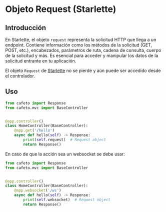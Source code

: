 # Objeto Request (Starlette)

## Introducción

En Starlette, el objeto `request` representa la solicitud HTTP que llega a un endpoint. Contiene información como los métodos de la solicitud (GET, POST, etc.), encabezados, parámetros de ruta, cadena de consulta, cuerpo de la solicitud y más. Es esencial para acceder y manipular los datos de la solicitud entrante en tu aplicación.

El objeto `Request` de [Starlette](https://www.starlette.io/requests/) no se pierde y aún puede ser accedido desde el controlador.

## Uso

```python
from cafeto import Response
from cafeto.mvc import BaseController


@app.controller()
class HomeController(BaseController):
    @app.get('/hello')
    async def hello(self) -> Response:
        print(self.request)  # Request object
        return Response()
```

En caso de que la acción sea un websocket se debe usar:

```python
from cafeto import Response
from cafeto.mvc import BaseController


@app.controller()
class HomeController(BaseController):
    @app.websocket('/ws')
    async def hello(self) -> Response:
        print(self.websocket)  # Request object
        return Response()
```
